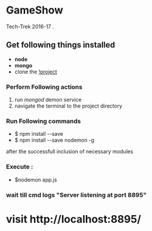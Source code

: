 # GameShow
Tech-Trek 2016-17 .

## Get following things installed
* __node__ 
* __mongo__
* clone the [!project](http://www.github.com/ncs-jss/GameShow) 

### Perform Following actions
1. run *mongod* demon service
2. navigate the terminal to the project directory

### Run Following commands

* $ npm install --save
* $ npm install --save nodemon -g

after the successfull inclusion of necessary modules

### Execute :
* $nodemon app.js
### wait till cmd logs "Server listening at port 8895"

# visit  http://localhost:8895/

